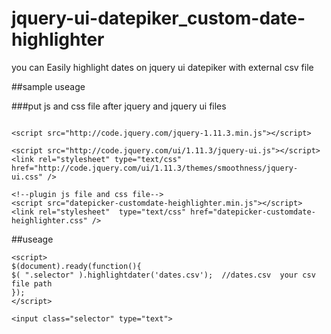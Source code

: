 # jquery-ui-datepiker_custom-date-highlighter
you can Easily highlight dates on jquery ui datepiker with external csv file

##sample useage


###put js and css file after jquery and jquery ui files
```

<script src="http://code.jquery.com/jquery-1.11.3.min.js"></script>

<script src="http://code.jquery.com/ui/1.11.3/jquery-ui.js"></script>
<link rel="stylesheet" type="text/css" href="http://code.jquery.com/ui/1.11.3/themes/smoothness/jquery-ui.css" />

<!--plugin js file and css file-->
<script src="datepicker-customdate-heighlighter.min.js"></script>
<link rel="stylesheet"  type="text/css" href="datepicker-customdate-heighlighter.css" />
```

##useage

```
<script>
$(document).ready(function(){
$( ".selector" ).highlightdater('dates.csv');  //dates.csv  your csv file path
});
</script>

<input class="selector" type="text">
```





